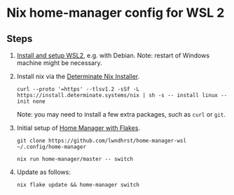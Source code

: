 # Nix home-manager config for WSL 2

## Steps

1. [Install and setup WSL2](https://learn.microsoft.com/en-us/windows/wsl/install), e.g. with Debian.
   Note: restart of Windows machine might be necessary.

2. Install nix via the [Determinate Nix Installer](https://github.com/DeterminateSystems/nix-installer).
   ```
   curl --proto '=https' --tlsv1.2 -sSf -L https://install.determinate.systems/nix | sh -s -- install linux --init none
   ```
   Note: you may need to install a few extra packages, such as `curl` or `git`.

3. Initial setup of [Home Manager with Flakes](https://nix-community.github.io/home-manager/index.html#ch-nix-flakes).
   ```
   git clone https://github.com/lwndhrst/home-manager-wsl ~/.config/home-manager
   ```
   ```
   nix run home-manager/master -- switch
   ```

4. Update as follows:
   ```
   nix flake update && home-manager switch
   ```
